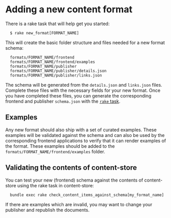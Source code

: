 # Adding a new content format

There is a rake task that will help get you started:

```
  $ rake new_format[FORMAT_NAME]
```

This will create the basic folder structure and files needed for a new format
schema:

```
  formats/FORMAT_NAME/frontend
  formats/FORMAT_NAME/frontend/examples
  formats/FORMAT_NAME/publisher
  formats/FORMAT_NAME/publisher/details.json
  formats/FORMAT_NAME/publisher/links.json
```

The schema will be generated from the `details.json` and `links.json` files.
Complete these files with the necessary fields for your new format. Once you
have completed these files, you can generate the corresponding frontend and
publisher `schema.json` with the [`rake` task](../README.md#Rakefile).

## Examples

Any new format should also ship with a set of curated examples. These examples
will be validated against the schema and can also be used by the corresponding
frontend applications to verify that it can render examples of the format. These
examples should be added to the `formats/FORMAT_NAME/frontend/examples` folder.

## Validating the contents of content-store

You can test your new (frontend) schema against the contents of content-store
using the rake task in content-store:

```
  bundle exec rake check_content_items_against_schema[my_format_name]
```

If there are examples which are invalid, you may want to change your publisher
and republish the documents.
